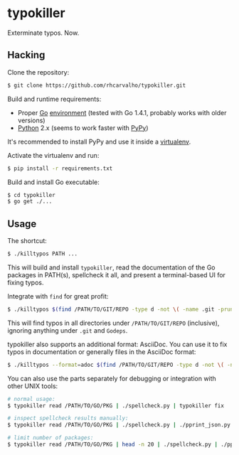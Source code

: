 typokiller
==========

Exterminate typos. Now.


Hacking
-------

Clone the repository:

```bash
$ git clone https://github.com/rhcarvalho/typokiller.git
```

Build and runtime requirements:

* Proper [Go](http://golang.org/doc/install) [environment](http://golang.org/doc/code.html#GOPATH) (tested with Go 1.4.1, probably works with older versions)
* [Python](http://python.org/) 2.x (seems to work faster with [PyPy](http://pypy.org))

It's recommended to install PyPy and use it inside a [virtualenv](https://virtualenv.pypa.io/en/latest/).

Activate the virtualenv and run:

```bash
$ pip install -r requirements.txt
```

Build and install Go executable:

```bash
$ cd typokiller
$ go get ./...
```


Usage
-----

The shortcut:

```bash
$ ./killtypos PATH ...
```

This will build and install `typokiller`, read the documentation of the Go packages in PATH(s), spellcheck it all, and present a terminal-based UI for fixing typos.

Integrate with `find` for great profit:

```bash
$ ./killtypos $(find /PATH/TO/GIT/REPO -type d -not \( -name .git -prune -o -name Godeps -prune \))
```

This will find typos in all directories under `/PATH/TO/GIT/REPO` (inclusive), ignoring anything under `.git` and `Godeps`.

typokiller also supports an additional format: AsciiDoc. You can use it to fix
typos in documentation or generally files in the AsciiDoc format:

```bash
$ ./killtypos --format=adoc $(find /PATH/TO/GIT/REPO -type d -not \( -name .git -prune \))
```

You can also use the parts separately for debugging or integration with other UNIX tools:

```bash
# normal usage:
$ typokiller read /PATH/TO/GO/PKG | ./spellcheck.py | typokiller fix

# inspect spellcheck results manually:
$ typokiller read /PATH/TO/GO/PKG | ./spellcheck.py | ./pprint_json.py | less

# limit number of packages:
$ typokiller read /PATH/TO/GO/PKG | head -n 20 | ./spellcheck.py | ./pprint_json.py | less
```
